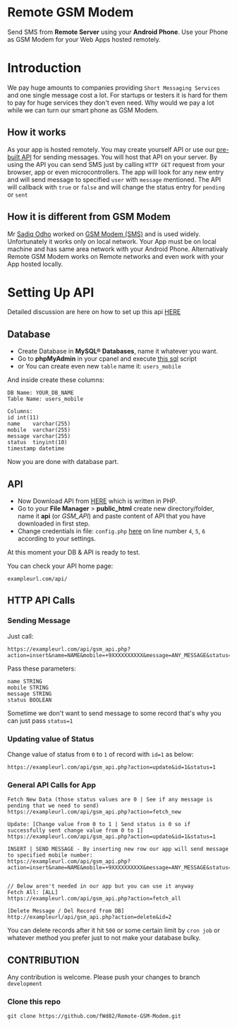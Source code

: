 # Remote GSM Modem
Send SMS from **Remote Server** using your **Android Phone**. Use your Phone as GSM Modem for your Web Apps hosted remotely.


# Introduction
We pay huge amounts to companies providing `Short Messaging Services` and one single message cost a lot. For startups or testers it is hard for them to pay for huge services they don't even need. Why would we pay a lot while we can turn our smart phone as GSM Modem. 

## How it works
As your app is hosted remotely. You may create yourself API or use our [pre-built API](https://github.com/fWd82/Remote-GSM-Modem-API/) for sending messages. You will host that API on your server. By using the API you can send SMS just by calling `HTTP GET` request from your browser, app or even microcontrollers. The app will look for any new entry and will send message to specified `user` with `message` mentioned. The API will callback with `true` or `false` and will change the status entry for `pending` or `sent`


## How it is different from GSM Modem
Mr [Sadiq Odho](https://github.com/sadiqodho) worked on [GSM Modem (SMS)](https://github.com/sadiqodho/GSM-Helper-Tool) and is used widely. Unfortunately it works only on local network. Your App must be on local machine and has same area network with your Android Phone. Alternativaly Remote GSM Modem works on Remote networks and even work with your App hosted locally. 

# Setting Up API 
Detailed discussion are here on how to set up this api [HERE](https://github.com/fWd82/Remote-GSM-Modem-API/blob/main/README.md)

## Database

- Create Database in **MySQL® Databases**, name it whatever you want.
- Go to **phpMyAdmin** in your cpanel and execute [this sql](https://github.com/fWd82/Remote-GSM-Modem-API/blob/main/gsm_api.sql) script
- or You can create even new `table` name it: `users_mobile`

And inside create these columns: 

    DB Name: YOUR_DB_NAME
    Table Name: users_mobile  
    
    Columns:
    id int(11)
    name	varchar(255) 
    mobile	varchar(255) 
    message	varchar(255) 
    status	tinyint(10) 
    timestamp datetime

Now you are done with database part.

## API
- Now Download API from [HERE](https://github.com/fWd82/Remote-GSM-Modem-API/) which is written in PHP. 
- Go to your **File Manager** > **public_html**  create new directory/folder, name it **api** (or _GSM_API_) and paste content of API that you have downloaded in first step.
- Change credentials in file: `config.php` [here](https://github.com/fWd82/Remote-GSM-Modem-API/blob/main/config.php) on line number `4`, `5`, `6` according to your settings.

At this moment your DB & API is ready to test.

You can check your API home page: 

    exampleurl.com/api/

## HTTP API Calls
### Sending Message
Just call:
    
    https://exampleurl.com/api/gsm_api.php?action=insert&name=NAME&mobile=+9XXXXXXXXXX&message=ANY_MESSAGE&status=0

Pass these parameters:

    name STRING
    mobile STRING
    message STRING
    status BOOLEAN

Sometime we don't want to send message to some record that's why you can just pass `status=1`  

### Updating value of Status
Change value of status from `0` to `1` of record with `id=1` as below:

    https://exampleurl.com/api/gsm_api.php?action=update&id=1&status=1


### General API Calls for App

    Fetch New Data (those status values are 0 | See if any message is pending that we need to send) 
    https://exampleurl.com/api/gsm_api.php?action=fetch_new

    Update: [Change value from 0 to 1 | Send status is 0 so if successfully sent change value from 0 to 1]
    https://exampleurl.com/api/gsm_api.php?action=update&id=1&status=1
    
    INSERT | SEND MESSAGE - By inserting new row our app will send message to specified mobile number:
    https://exampleurl.com/api/gsm_api.php?action=insert&name=NAME&mobile=+9XXXXXXXXXX&message=ANY_MESSAGE&status=0


    // Below aren't needed in our app but you can use it anyway
    Fetch All: [ALL]
    https://exampleurl.com/api/gsm_api.php?action=fetch_all
    
    [Delete Message / Del Record from DB]
    http://exampleurl/api/gsm_api.php?action=delete&id=2


You can delete records after it hit `500` or some certain limit by `cron job` or whatever method you prefer just to not make your database bulky.


## CONTRIBUTION
Any contribution is welcome. Please push your changes to branch `development`

### Clone this repo
    git clone https://github.com/fWd82/Remote-GSM-Modem.git



